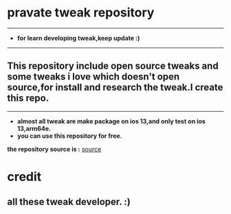 # pravate tweak repository
---
- **for learn developing tweak,keep update :)**
---
## This repository include open source tweaks and some tweaks i love which doesn't open source,for install and research the tweak.I create this repo.
---
- **almost all tweak are make package on ios 13,and only test on ios 13,arm64e.**
- **you can use this repository for free.**




**the repository source  is :** [source](https://github.com/banaisakula/AllTweakSource)


# credit
## all these tweak developer. :)


